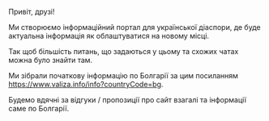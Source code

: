 Привіт, друзі! 

Ми створюємо інформаційний портал для української діаспори, де буде актуальна інформація як облаштуватися на новому місці.

Так щоб більшість питань, що задаються у цьому та схожих чатах можна було знайти там.

Ми зібрали початкову інформацію по Болгарії за цим посиланням https://www.valiza.info/info?countryCode=bg.

Будемо вдячні за відгуки / пропозиції про сайт взагалі та інформації саме по Болгарії.